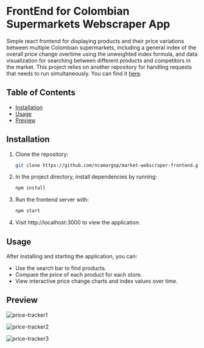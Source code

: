 # FrontEnd for Colombian Supermarkets Webscraper App

Simple react frontend for displaying products and their price variations between multiple Colombian supermarkets, including a general index of the overall price change overtime using the unweighted index formula, and data visualization for searching between different products and competitors in the market.
This project relies on another repository for handling requests that needs to run simultaneously. You can find it [here](https://github.com/ncamargop/market-webscraper-backend.git).


## Table of Contents
- [Installation](#installation)
- [Usage](#usage)
- [Preview](#preview)


## Installation

1. Clone the repository:
   ```bash
   git clone https://github.com/ncamargop/market-webscraper-frontend.git

2. In the project directory, install dependencies by running:
   ```bash
   npm install

3. Run the frontend server with:
   ```bash
   npm start

4. Visit http://localhost:3000 to view the application.



## Usage

After installing and starting the application, you can:

- Use the search bar to find products.
- Compare the price of each product for each store.
- View interactive price change charts and index values over time.






## Preview

![price-tracker1](https://github.com/user-attachments/assets/36a639f9-f256-4713-a3db-0d3bf57485f8)

![price-tracker2](https://github.com/user-attachments/assets/6ce74450-c32b-4ca5-8cc8-6127cad06ea9)

![price-tracker3](https://github.com/user-attachments/assets/4e22c9dd-22ea-4af8-901c-dcc6f8c94929)
